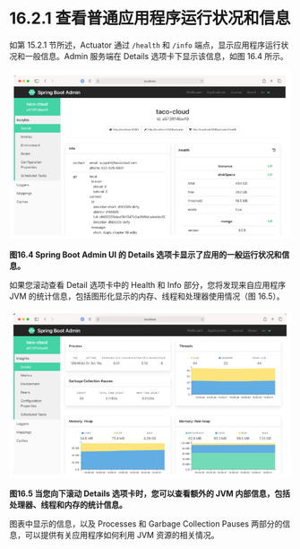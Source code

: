 # 16.2.1 查看普通应用程序运行状况和信息

如第 15.2.1 节所述，Actuator 通过 `/health` 和 `/info` 端点，显示应用程序运行状况和一般信息。Admin 服务端在 Details 选项卡下显示该信息，如图 16.4 所示。

![](../../assets/16.4.png)

**图16.4 Spring Boot Admin UI 的 Details 选项卡显示了应用的一般运行状况和信息。**

如果您滚动查看 Detail 选项卡中的 Health 和 Info 部分，您将发现来自应用程序 JVM 的统计信息，包括图形化显示的内存、线程和处理器使用情况（图 16.5）。

![](../../assets/16.5.png)

**图16.5 当您向下滚动 Details 选项卡时，您可以查看额外的 JVM 内部信息，包括处理器、线程和内存的统计信息。**

图表中显示的信息，以及 Processes 和 Garbage Collection Pauses 两部分的信息，可以提供有关应用程序如何利用 JVM 资源的相关情况。

